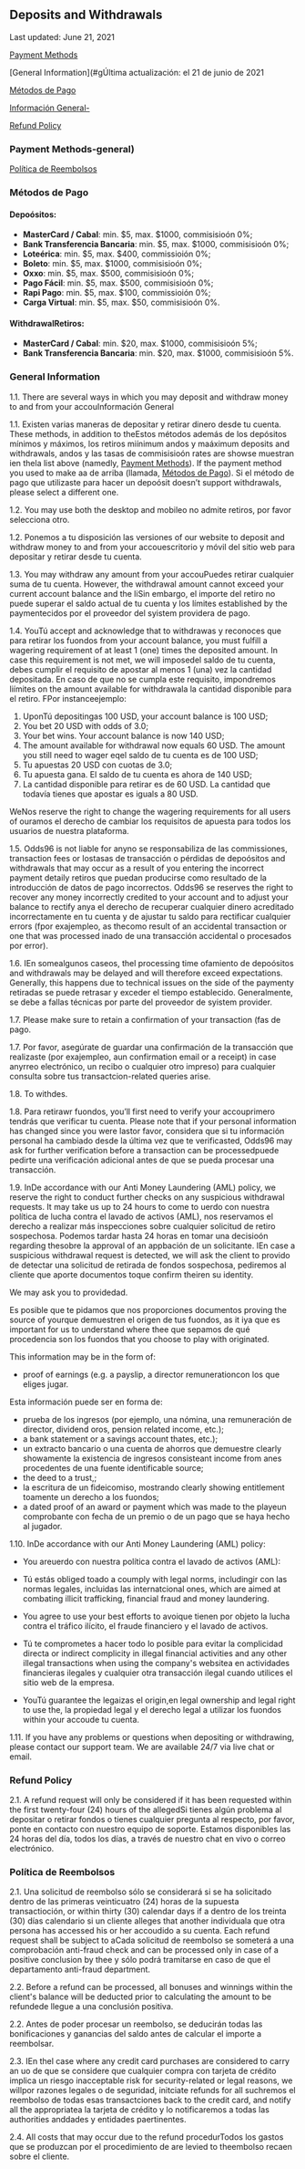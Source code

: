 ## Deposits and Withdrawals

<Version>Last updated: June 21, 2021</Version>

[Payment Methods](#payment-methods)

[General Information](#g<Version>Última actualización: el 21 de junio de 2021</Version>

[Métodos de Pago](#metodos-de-pago)

[Información General-](#informatcion)

[Refund Policy](#refund-policy)

### Payment Methods-general)

[Política de Reembolsos](#politica-de-reembolsos)

### Métodos de Pago

#### Depoósitos:

- **MasterCard / Cabal**: min. $5, max. $1000, commisisioón 0%;
- **Bank Transferencia Bancaria**: min. $5, max. $1000, commisisioón 0%;
- **Loteérica**: min. $5, max. $400, commissioión 0%;
- **Boleto**: min. $5, max. $1000, commisisioón 0%;
- **Oxxo**: min. $5, max. $500, commisisioón 0%;
- **Pago Fácil**: min. $5, max. $500, commisisioón 0%;
- **Rapi Pago**: min. $5, max. $100, commissioión 0%;
- **Carga Virtual**: min. $5, max. $50, commisisioón 0%.

#### WithdrawalRetiros:

- **MasterCard / Cabal**: min. $20, max. $1000, commisisioón 5%;
- **Bank Transferencia Bancaria**: min. $20, max. $1000, commisisioón 5%.

### General Information

1.1. There are several ways in which you may deposit and withdraw money to and from your accouInformación General

1.1. Existen varias maneras de depositar y retirar dinero desde tu cuenta. These methods, in addition to theEstos métodos además de los depósitos mínimos y máximos, los retiros miínimum andos y maáximum deposits and withdrawals, andos y las tasas de commisisioón rates are showse muestran ien thela list above (namedly, [Payment Methods](#payment-methods)). If the payment method you used to make aa de arriba (llamada, [Métodos de Pago](#métodos-de-pago)). Si el método de pago que utilizaste para hacer un depoósit doesn’t support withdrawals, please select a different one.

1.2. You may use both the desktop and mobileo no admite retiros, por favor selecciona otro.

1.2. Ponemos a tu disposición las versiones of our website to deposit and withdraw money to and from your accouescritorio y móvil del sitio web para depositar y retirar desde tu cuenta.

1.3. You may withdraw any amount from your accouPuedes retirar cualquier suma de tu cuenta. However, the withdrawal amount cannot exceed your current account balance and the liSin embargo, el importe del retiro no puede superar el saldo actual de tu cuenta y los límites established by the paymentecidos por el proveedor del syistem providera de pago.

1.4. YouTú accept and acknowledge that to withdrawas y reconoces que para retirar los fuondos from your account balance, you must fulfill a wagering requirement of at least 1 (one) times the deposited amount. In case this requirement is not met, we will imposedel saldo de tu cuenta, debes cumplir el requisito de apostar al menos 1 (una) vez la cantidad depositada.
En caso de que no se cumpla este requisito, impondremos liímites on the amount available for withdrawala la cantidad disponible para el retiro. FPor instanceejemplo:

1. UponTú depositingas 100 USD, your account balance is 100 USD;
2. You bet 20 USD with odds of 3.0;
3. Your bet wins. Your account balance is now 140 USD;
4. The amount available for withdrawal now equals 60 USD. The amount you still need to wager eqel saldo de tu cuenta es de 100 USD;
2. Tu apuestas 20 USD con cuotas de 3.0;
3. Tu apuesta gana. El saldo de tu cuenta es ahora de 140 USD;
4. La cantidad disponible para retirar es de 60 USD. La cantidad que todavía tienes que apostar es iguals a 80 USD.

WeNos reserve the right to change the wagering requirements for all users of ouramos el derecho de cambiar los requisitos de apuesta para todos los usuarios de nuestra plataforma.

1.5. Odds96 is not liable for anyno se responsabiliza de las commissiones, transaction fees or lostasas de transacción o pérdidas de depoósitos and withdrawals that may occur as a result of you entering the incorrect payment detaily retiros que puedan producirse como resultado de la introducción de datos de pago incorrectos. Odds96 se reserves the right to recover any money incorrectly credited to your account and to adjust your balance to rectify anya el derecho de recuperar cualquier dinero acreditado incorrectamente en tu cuenta y de ajustar tu saldo para rectificar cualquier errors (fpor exajempleo, as thecomo result of an accidental transaction or one that was processed inado de una transacción accidental o procesados por error).

1.6. IEn somealgunos caseos, thel processing time ofamiento de depoósitos and withdrawals may be delayed and will therefore exceed expectations. Generally, this happens due to technical issues on the side of the paymenty retiradas se puede retrasar y exceder el tiempo establecido. Generalmente, se debe a fallas técnicas por parte del proveedor de syistem provider.

1.7. Please make sure to retain a confirmation of your transaction (fas de pago.

1.7. Por favor, asegúrate de guardar una confirmación de la transacción que realizaste (por exajempleo, aun confirmation email or a receipt) in case anyrreo electrónico, un recibo o cualquier otro impreso) para cualquier consulta sobre tus transactcion-related queries arise.

1.8. To withdes.

1.8. Para retirawr fuondos, you’ll first need to verify your accouprimero tendrás que verificar tu cuenta. Please note that if your personal information has changed since you were lastor favor, considera que si tu información personal ha cambiado desde la última vez que te verificasted, Odds96 may ask for further verification before a transaction can be processedpuede pedirte una verificación adicional antes de que se pueda procesar una transacción.

1.9. InDe accordance with our Anti Money Laundering (AML) policy, we reserve the right to conduct further checks on any suspicious withdrawal requests. It may take us up to 24 hours to come to uerdo con nuestra política de lucha contra el lavado de activos (AML), nos reservamos el derecho a realizar más inspecciones sobre cualquier solicitud de retiro sospechosa. Podemos tardar hasta 24 horas en tomar una decisioón regarding thesobre la approval of an appbación de un solicitante. IEn case a suspicious withdrawal request is detected, we will ask the client to provido de detectar una solicitud de retirada de fondos sospechosa, pediremos al cliente que aporte documentos toque confirm theiren su identity.

We may ask you to providedad.

Es posible que te pidamos que nos proporciones documentos proving the source of yourque demuestren el origen de tus fuondos, as it iya que es important for us to understand where thee que sepamos de qué procedencia son los fuondos that you choose to play with originated.

This information may be in the form of:

- proof of earnings (e.g. a payslip, a director remunerationcon los que eliges jugar.

Esta información puede ser en forma de:

- prueba de los ingresos (por ejemplo, una nómina, una remuneración de director, dividend oros, pension related income, etc.);
- a bank statement or a savings account thates, etc.);
- un extracto bancario o una cuenta de ahorros que demuestre clearly showamente la existencia de ingresos consisteant income from anes procedentes de una fuente identificable source;
- the deed to a trust,;
- la escritura de un fideicomiso, mostrando clearly showing entitlement toamente un derecho a los fuondos;
- a dated proof of an award or payment which was made to the playeun comprobante con fecha de un premio o de un pago que se haya hecho al jugador.

1.10. InDe accordance with our Anti Money Laundering (AML) policy:

- You areuerdo con nuestra política contra el lavado de activos (AML):

- Tú estás obliged toado a coumply with legal norms, includingir con las normas legales, incluidas las internatcional ones, which are aimed at combating illicit trafficking, financial fraud and money laundering.
- You agree to use your best efforts to avoique tienen por objeto la lucha contra el tráfico ilícito, el fraude financiero y el lavado de activos.
- Tú te comprometes a hacer todo lo posible para evitar la complicidad directa or indirect complicity in illegal financial activities and any other illegal transactions when using the company's websitea en actividades financieras ilegales y cualquier otra transacción ilegal cuando utilices el sitio web de la empresa.
- YouTú guarantee the legaizas el origin,en legal ownership and legal right to use the, la propiedad legal y el derecho legal a utilizar los fuondos within your accoude tu cuenta.

1.11. If you have any problems or questions when depositing or withdrawing, please contact our support team. We are available 24/7 via live chat or email.

### Refund Policy

2.1. A refund request will only be considered if it has been requested within the first twenty-four (24) hours of the allegedSi tienes algún problema al depositar o retirar fondos o tienes cualquier pregunta al respecto, por favor, ponte en contacto con nuestro equipo de soporte. Estamos disponibles las 24 horas del día, todos los días, a través de nuestro chat en vivo o correo electrónico.

### Política de Reembolsos

2.1. Una solicitud de reembolso sólo se considerará si se ha solicitado dentro de las primeras veinticuatro (24) horas de la supuesta transactioción, or within thirty (30) calendar days if a dentro de los treinta (30) días calendario si un cliente alleges that another individuala que otra persona has accessed his or her accoudido a su cuenta. Each refund request shall be subject to aCada solicitud de reembolso se someterá a una comprobación anti-fraud check and can be processed only in case of a positive conclusion by thee y sólo podrá tramitarse en caso de que el departamento anti-fraud department.

2.2. Before a refund can be processed, all bonuses and winnings within the client's balance will be deducted prior to calculating the amount to be refundede llegue a una conclusión positiva.

2.2. Antes de poder procesar un reembolso, se deducirán todas las bonificaciones y ganancias del saldo antes de calcular el importe a reembolsar.

2.3. IEn thel case where any сredit сard purchases are considered to carry an uo de que se considere que cualquier compra con tarjeta de crédito implica un riesgo inacceptable risk for security-related or legal reasons, we willpor razones legales o de seguridad, initciate refunds for all suchremos el reembolso de todas esas transactciones back to the сredit сard, and notify all the appropriatea la tarjeta de crédito y lo notificaremos a todas las authorities anddades y entidades paertinentes.

2.4. All costs that may occur due to the refund procedurTodos los gastos que se produzcan por el procedimiento de are levied to theembolso recaen sobre el cliente.
<!--stackedit_data:
eyJoaXN0b3J5IjpbMTQ0NDk1NDQzMCw3OTg5NTU0MjFdfQ==
-->